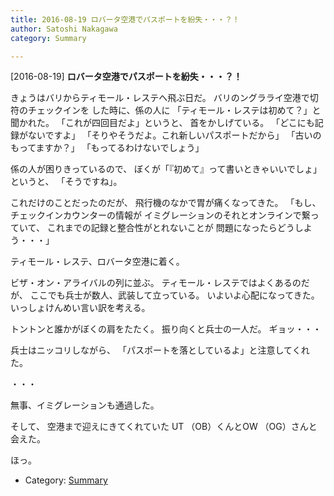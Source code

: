 ```yaml
---
title: 2016-08-19 ロバータ空港でパスポートを紛失・・・？！
author: Satoshi Nakagawa
category: Summary

---
```


[2016-08-19] **ロバータ空港でパスポートを紛失・・・？！** 

 きょうはバリからティモール・レステへ飛ぶ日だ。
バリのングラライ空港で切符のチェックインを
した時に、係の人に
「ティモール・レステは初めて？」と聞かれた。
「これが四回目だよ」というと、
首をかしげている。
「どこにも記録がないですよ」
「そりやそうだよ。これ新しいパスポートだから」
「古いのもってますか？」
「もってるわけないでしょう」

 係の人が困りきっているので、
ぼくが「『初めて』って書いときゃいいでしょ」
というと、
「そうですね」。

 これだけのことだったのだが、
飛行機のなかで胃が痛くなってきた。
「もし、チェックインカウンターの情報が
イミグレーションのそれとオンラインで繋っていて、
これまでの記録と整合性がとれないことが
問題になったらどうしよう・・・」

 ティモール・レステ、ロバータ空港に着く。

 ビザ・オン・アライバルの列に並ぶ。
ティモール・レステではよくあるのだが、
ここでも兵士が数人、武装して立っている。
いよいよ心配になってきた。
いっしょけんめい言い訳を考える。

 トントンと誰かがぼくの肩をたたく。
振り向くと兵士の一人だ。
ギョッ・・・

<!--more-->

 兵士はニッコリしながら、
「パスポートを落としているよ」と注意してくれた。

 ・・・

 無事、イミグレーションも通過した。

 そして、
空港まで迎えにきてくれていた
UT （OB）くんとOW （OG）さんと会えた。

 ほっ。

- Category: [Summary](https://merapano.github.io/categories.html#Summary)

